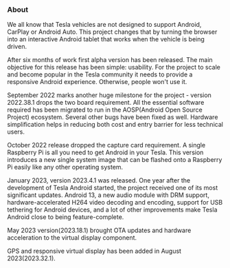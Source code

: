 ### About

We all know that Tesla vehicles are not designed to support Android, CarPlay or Android Auto. This project changes that by turning the browser into an interactive Android tablet that works when the vehicle is being driven. 

After six months of work first alpha version has been released. The main objective for this release has been simple: usability. For the project to scale and become popular in the Tesla community it needs to provide a responsive Android experience. Otherwise, people won't use it.

September 2022 marks another huge milestone for the project - version 2022.38.1 drops the two board requirement. All the essential software required has been migrated to run in the AOSP(Android Open Source Project) ecosystem. Several other bugs have been fixed as well. 
Hardware simplification helps in reducing both cost and entry barrier for less technical users. 

October 2022 release dropped the capture card requirement. A single Raspberry Pi is all you need to get Android in your Tesla. This version introduces a new single system image that can be flashed onto a Raspberry Pi easily like any other operating system. 

January 2023, version 2023.4.1 was released. One year after the development of Tesla Android started, the project received one of its most significant updates. Android 13, a new audio module with DRM support, hardware-accelerated H264 video decoding and encoding, support for USB tethering for Android devices, and a lot of other improvements make Tesla Android close to being feature-complete.

May 2023 version(2023.18.1) brought OTA updates and hardware acceleration to the virtual display component.

GPS and responsive virtual display has been added in August 2023(2023.32.1).
